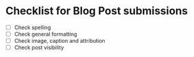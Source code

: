 # Checklist for Blog Post submissions

- [ ] Check spelling
- [ ] Check general formatting
- [ ] Check image, caption and attribution
- [ ] Check post visibility
